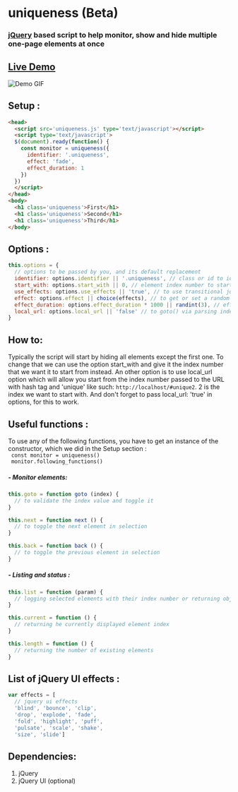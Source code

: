 # uniqueness (Beta)
### [jQuery][fd4a5c2f] based script to help monitor, show and hide multiple one-page elements at once

  [fd4a5c2f]: https://jquery.com "jQuery website"

## [Live Demo][233c5b6b]

  [233c5b6b]: https://audio-sequence.github.io/uniqueness.html "Live demo"

![Demo GIF](http://audio-sequence.github.io/uniqueness.gif)

## Setup :

```html
<head>
  <script src='uniqueness.js' type='text/javascript'></script>
  <script type='text/javascript'>
  $(document).ready(function() {
    const monitor = uniqueness({
      identifier: '.uniqueness',
      effect: 'fade',
      effect_duration: 1
    })
  })
  </script>
</head>
<body>
  <h1 class='uniqueness'>First</h1>
  <h1 class='uniqueness'>Second</h1>
  <h1 class='uniqueness'>Third</h1>
</body>
```

## Options :
```javascript
this.options = {
  // options to be passed by you, and its default replacement
  identifier: options.identifier || '.uniqueness', // class or id to identify elements by
  start_with: options.start_with || 0, // element index number to start from
  use_effects: options.use_effects || 'true', // to use transitional jquery UI effects
  effect: options.effect || choice(effects), // to get or set a random effect
  effect_duration: options.effect_duration * 1000 || randint(3), // effect duration in seconds. default random
  local_url: options.local_url || 'false' // to goto() via parsing index varible from url
}
```

## How to:
Typically the script will start by hiding all elements except the first one. To change that we can use the option start_with and give it the index number that we want it to start from instead. An other option is to use local_url option which will allow you start from the index number passed to the URL with hash tag and 'unique' like such: `http://localhost/#unique2`. 2 is the index we want to start with. And don't forget to pass local_url: 'true' in options, for this to work.

## Useful functions :
To use any of the following functions, you have to get an instance of the constructor, which we did in the Setup section : </br>
` const monitor = uniqueness()` </br>
` monitor.following_functions()`

##### - Monitor elements:

```javascript
this.goto = function goto (index) {
  // to validate the index value and toggle it
}

this.next = function next () {
  // to toggle the next element in selection
}

this.back = function back () {
  // to toggle the previous element in selection
}
```
##### - Listing and status :

```javascript
this.list = function (param) {
  // logging selected elements with their index number or returning object of them
}

this.current = function () {
  // returning he currently displayed element index
}

this.length = function () {
  // returning the number of existing elements
}

```

## List of jQuery UI effects :

```javascript
var effects = [
  // jquery ui effects
  'blind', 'bounce', 'clip',
  'drop', 'explode', 'fade',
  'fold', 'highlight', 'puff',
  'pulsate', 'scale', 'shake',
  'size', 'slide']
```

## Dependencies:
1. jQuery
2. jQuery UI (optional)
